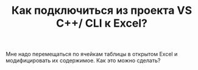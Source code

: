 ﻿---
title: "Как подключиться из проекта VS C++/ CLI к Excel?"
se.owner.user_id: 243061
se.owner.display_name: "YRELIS"
se.owner.link: "https://ru.stackoverflow.com/users/243061/yrelis"
se.link: "https://ru.stackoverflow.com/questions/648178/%d0%9a%d0%b0%d0%ba-%d0%bf%d0%be%d0%b4%d0%ba%d0%bb%d1%8e%d1%87%d0%b8%d1%82%d1%8c%d1%81%d1%8f-%d0%b8%d0%b7-%d0%bf%d1%80%d0%be%d0%b5%d0%ba%d1%82%d0%b0-vs-c-cli-%d0%ba-excel"
se.question_id: 648178
se.post_type: question
se.score: 0
---
<p>Мне надо перемещаться по ячейкам таблицы в открытом Excel и модифицировать их содержимое. Как это можно сделать?</p>
